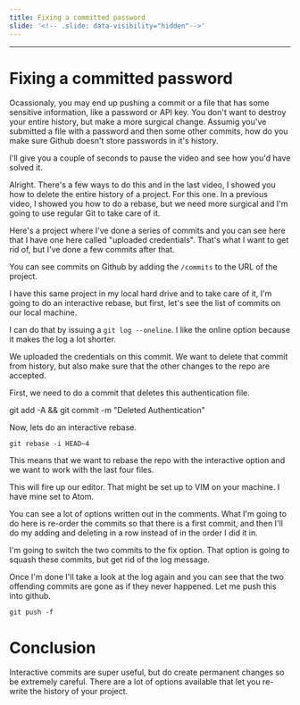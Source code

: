 ```yaml
---
title: Fixing a committed password
slide: '<!-- .slide: data-visibility="hidden"-->'
---
```


<!-- .slide: data-state="layout-title" class="bg-dark"-->

---

# Fixing a committed password

Ocassionaly, you may end up pushing a commit or a file that has some sensitive information, like a password or API key. You don't want to destroy your entire history, but make a more surgical change. Assumig you've submitted a file with a password and then some other commits, how do you make sure Github doesn't store passwords in it's history.

I'll give you a couple of seconds to pause the video and see how you'd have solved it.

Alright. There's a few ways to do this and in the last video, I showed you how to delete the entire history of a project. For this one. In a previous video, I showed you how to do a rebase, but we need more surgical and I'm going to use regular Git to take care of it.

Here's a project where I've done a series of commits and you can see here that I have one here called "uploaded credentials". That's what I want to get rid of, but I've done a few commits after that.

You can see commits on Github by adding the `/commits` to the URL of the project.

I have this same project in my local hard drive and to take care of it, I'm going to do an interactive rebase, but first, let's see the list of commits on our local machine.

I can do that by issuing a `git log --oneline`. I like the online option because it makes the log a lot shorter.

We uploaded the credentials on this commit. We want to delete that commit from history, but also make sure that the other changes to the repo are accepted.

First, we need to do a commit that deletes this authentication file.

git add -A && git commit -m "Deleted Authentication"

Now, lets do an interactive rebase.

```
git rebase -i HEAD~4
```

This means that we want to rebase the repo with the interactive option and we want to work with the last four files.

This will fire up our editor. That might be set up to VIM on your machine. I have mine set to Atom.

You can see a lot of options written out in the comments. What I'm going to do here is re-order the commits so that there is a first commit, and then I'll do my adding and deleting in a row instead of in the order I did it in.

I'm going to switch the two commits to the fix option. That option is going to squash these commits, but get rid of the log message.

Once I'm done I'll take a look at the log again and you can see that the two offending commits are gone as if they never happened. Let me push this into github.

```
git push -f
```

# Conclusion

Interactive commits are super useful, but do create permanent changes so be extremely careful. There are a lot of options available that let you re-write the history of your project.
